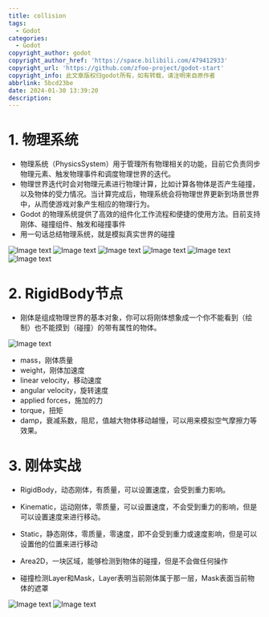 ```yaml
---
title: collision
tags:
  - Godot
categories:
  - Godot
copyright_author: godot
copyright_author_href: 'https://space.bilibili.com/479412933'
copyright_url: 'https://github.com/zfoo-project/godot-start'
copyright_info: 此文章版权归godot所有，如有转载，请注明来自原作者
abbrlink: 5bcd23be
date: 2024-01-30 13:39:20
description:
---
```


# 1. 物理系统

- 物理系统（PhysicsSystem）用于管理所有物理相关的功能，目前它负责同步物理元素、触发物理事件和调度物理世界的迭代。
- 物理世界迭代时会对物理元素进行物理计算，比如计算各物体是否产生碰撞，以及物体的受力情况。当计算完成后，物理系统会将物理世界更新到场景世界中，从而使游戏对象产生相应的物理行为。
- Godot 的物理系统提供了高效的组件化工作流程和便捷的使用方法。目前支持刚体、碰撞组件、触发和碰撞事件
- 用一句话总结物理系统，就是模拟真实世界的碰撞

![Image text](http://cdn.this0.com/blog/img/collision-1.png?OSSAccessKeyId=LTAI5tAje5MhbPSKCC6QdGZb&Expires=9000000001&Signature=RbJhSHs3Vgho/kAhIsF7mCqzeYY=&x-oss-process=style/cdn.this0)
![Image text](http://cdn.this0.com/blog/img/collision-2.png)
![Image text](http://cdn.this0.com/blog/img/collision-3.png?OSSAccessKeyId=LTAI5tAje5MhbPSKCC6QdGZb&Expires=9000000000&Signature=FQNSIXfX6PpsY9EFp6ad9D4lBJc=&x-oss-process=style/cdn.this0)
![Image text](http://cdn.this0.com/blog/img/collision-4.png?OSSAccessKeyId=LTAI5tAje5MhbPSKCC6QdGZb&Expires=9000000001&Signature=LvvrY82bj2DSDBJTUMXfmJGAIY8=&x-oss-process=style/cdn.this0)
![Image text](http://cdn.this0.com/blog/img/collision-5.png?OSSAccessKeyId=LTAI5tAje5MhbPSKCC6QdGZb&Expires=9000000001&Signature=B3R2bkTrS5wcrNEV/1dPDCaPG8s=&x-oss-process=style/cdn.this0)
![Image text](http://cdn.this0.com/blog/img/collision-6.png)

# 2. RigidBody节点

- 刚体是组成物理世界的基本对象，你可以将刚体想象成一个你不能看到（绘制）也不能摸到（碰撞）的带有属性的物体。

![Image text](http://cdn.this0.com/blog/img/collision-8.png?OSSAccessKeyId=LTAI5tAje5MhbPSKCC6QdGZb&Expires=9000000000&Signature=lot9KDk0OZDKel0ZMntqksN2/eg=&x-oss-process=style/cdn.this0)

- mass，刚体质量
- weight，刚体加速度
- linear velocity，移动速度
- angular velocity，旋转速度
- applied forces，施加的力
- torque，扭矩
- damp，衰减系数，阻尼，值越大物体移动越慢，可以用来模拟空气摩擦力等效果。

# 3. 刚体实战

- RigidBody，动态刚体，有质量，可以设置速度，会受到重力影响。

- Kinematic，运动刚体，零质量，可以设置速度，不会受到重力的影响，但是可以设置速度来进行移动。

- Static，静态刚体，零质量，零速度，即不会受到重力或速度影响，但是可以设置他的位置来进行移动

- Area2D，一块区域，能够检测到物体的碰撞，但是不会做任何操作

- 碰撞检测Layer和Mask，Layer表明当前刚体属于那一层，Mask表面当前物体的遮罩

![Image text](http://cdn.this0.com/blog/img/collision-9.JPG)
![Image text](http://cdn.this0.com/blog/img/collision-10.JPG?OSSAccessKeyId=LTAI5tAje5MhbPSKCC6QdGZb&Expires=9000000000&Signature=r/8iX5x15e29iD231txogA8EXqo=&x-oss-process=style/cdn.this0)
